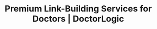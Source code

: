 ---
layout: components
title: Premium Link-Building Services for Doctors | DoctorLogic
description: "Are you looking for new ways to drive more traffic to your site? Improve your website's visibility and SEO by incorporating a premium link-building strategy with DoctorLogic."
meta_image: "/img/meta/growth-accelerators.jpg"
nofollow: false
page_class:
- class: growth-accelerators
- class: link-building
product: "growth accelerators"
permalink: "/growth-accelerators/link-building"
hs_form_id: "75c57a13-9090-4db1-acd0-be51d1a76f7e"
back_page: "growth-accelerators"
page_sections:
- component: hero-2
  component_css: hero-2
  class: link-building__hero
  tagline:
  - headline: "Link Building"
  headline: "Expand Your Reach with Link Building"
  text: "Trustworthy backlinks are hard to come by, so we help facilitate the process."
  btn:
- component: feature-1
  component_css: feature
  class: link-building__feature--3
  headline: "Why Links Matter"
  text: "Determining the specifics behind Google’s ranking algorithms is always extremely tricky, but backlinks are widely accepted to be one of the strongest influences on SEO rankings. In fact, Google even publicly announced that links are among the top three most important ranking factors for search."
  img: /img/products/growth-accelerators/link-building/link-building-1.png
  alt: Connect With Patients
  img_alignment: Left
- component: item-grid
  class: link-building__item-grid--1
  component_css: item-grid
  headline: "How It Works"
  text: "Our Link Building product is a turnkey process in which we get your links placed within the body text of editorial content (where Google weighs them the most). DoctorLogic’s team of SEO experts will leverage a link-building strategy to give your website more authority and improve its SEO rankings."
  btn:
  per-row-count: 3
  items:
  - class: link-building__item--1
    img:
    - src: /img/products/growth-accelerators/link-building/link-1.svg
      alt: 24/7 Service
    headline: "Determine Link Building Strategy"
    text: "Our SEO Experts will identify the best links to target and the recommended publishers to consider for exposure."
  - class: link-building__item--2
    img:
    - src: /img/products/growth-accelerators/link-building/link-2.svg
      alt: HIPAA Compliant Chat
    headline: "Publisher Outreach & Content Creation"
    text: "We will coordinate with the publishers to produce high-quality content that can showcase the selected links in an organic and natural way."
  - class: link-building__item--3
    img:
    - src: /img/products/growth-accelerators/link-building/link-3.svg
      alt: Industry Trained Staff
    headline: "New Live Link is Ready To Publish"
    text: "After a thorough process reviewing the link generated, content written, and publisher selected, we are ready to publish your new live link!"
- component: callout-headline
  component_css: callout-headline
  class: callout-headline__growth
  headline: "<span>92%</span> of digital marketers believe that links will still be a top-ranking factor in the next 5-10 years."
  source: "Aira"
- component: feature-1
  component_css: feature
  class: link-building__feature--1
  headline: "Increase Your Website's Rankings"
  text: "Not all links are created equally, some are worth far more than others. This is why our link-building strategies only involve reputable and trusted publishers in the industry in order to maximize your website’s overall credibility which, in turn, improves its search engine rankings. "
  img: /img/products/growth-accelerators/link-building/link-building-2.png
  alt: Connect With Patients
  img_alignment: Right
- component: feature-1
  component_css:
  class: link-building__feature--2
  headline: "Establish Credibility Through Trusted Partners"
  text: "Any time a link from your website is referenced somewhere else, it helps potential patients find your site. But sharing your links through relevant and trusted sources not only helps your site get in front of new potential patients, but it also helps search engines consider your website as a credible source too!"
  img: /img/products/growth-accelerators/link-building/link-building-3.png
  alt: Works with muliple clients
  img_alignment: Left
- component: callout
  component_css: callout
  class: bob
  background: false
  headline: "Add Link Building to Your Website"
  text: "Help your website get discovered with a high quality link building strategy."
  btn:
  - btn-label: "Get a Demo"
    btn-link: "/get-a-demo"
---